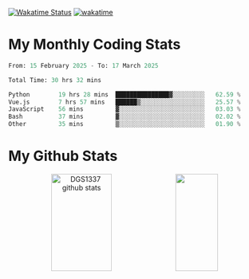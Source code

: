 [![Wakatime Status](https://github.com/noopurphalak/noopurphalak/workflows/wakatime-status-update/badge.svg)](https://github.com/noopurphalak/noopurphalak/actions/workflows/main.yml)
[![wakatime](https://wakatime.com/badge/user/80ace140-ef40-4fdd-b8ed-f3be3d2e1aea.svg)](https://wakatime.com/@80ace140-ef40-4fdd-b8ed-f3be3d2e1aea)

# My Monthly Coding Stats

<!--START_SECTION:waka-->

```python
From: 15 February 2025 - To: 17 March 2025

Total Time: 30 hrs 32 mins

Python        19 hrs 28 mins  ███████████████▓░░░░░░░░░   62.59 %
Vue.js        7 hrs 57 mins   ██████▒░░░░░░░░░░░░░░░░░░   25.57 %
JavaScript    56 mins         ▓░░░░░░░░░░░░░░░░░░░░░░░░   03.03 %
Bash          37 mins         ▓░░░░░░░░░░░░░░░░░░░░░░░░   02.02 %
Other         35 mins         ▒░░░░░░░░░░░░░░░░░░░░░░░░   01.90 %
```

<!--END_SECTION:waka-->

# My Github Stats
<div style="text-align: center;">
  <img width="49%" height="195px" src="https://github-readme-stats-sigma-five.vercel.app/api?username=noopurphalak&show_icons=true&count_private=true&hide_border=true&title_color=00FFFF&icon_color=00FFFF&text_color=00FFFF&bg_color=0d1117" alt="DGS1337 github stats" />
  <img width="41%" height="195px" src="https://github-readme-stats-sigma-five.vercel.app/api/top-langs/?username=noopurphalak&layout=compact&hide_border=true&title_color=00FFFF&text_color=00FFFF&bg_color=0d1117" />
</div>
